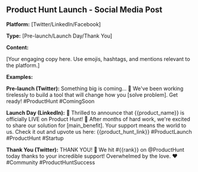 ## Product Hunt Launch - Social Media Post

**Platform:** [Twitter/LinkedIn/Facebook]

**Type:** [Pre-launch/Launch Day/Thank You]

**Content:**

[Your engaging copy here. Use emojis, hashtags, and mentions relevant to the platform.]

**Examples:**

**Pre-launch (Twitter):**
Something big is coming... 👀 We've been working tirelessly to build a tool that will change how you [solve problem]. Get ready! #ProductHunt #ComingSoon

**Launch Day (LinkedIn):**
🚀 Thrilled to announce that {{product_name}} is officially LIVE on Product Hunt! 🎉 After months of hard work, we're excited to share our solution for [main_benefit]. Your support means the world to us. Check it out and upvote us here: {{product_hunt_link}} #ProductLaunch #ProductHunt #Startup

**Thank You (Twitter):**
THANK YOU! 🙏 We hit #{{rank}} on @ProductHunt today thanks to your incredible support! Overwhelmed by the love. ❤️ #Community #ProductHuntSuccess
